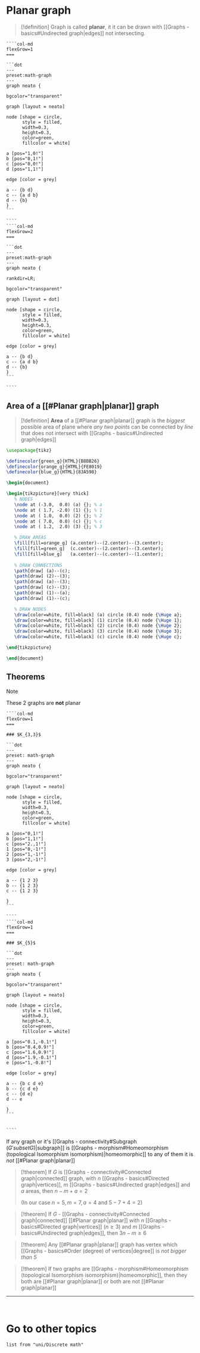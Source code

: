 
# Planar graph

> [!definition] 
> Graph is called **planar**, it it can be drawn with [[Graphs - basics#Undirected graph|edges]] not intersecting.

`````col 
````col-md 
flexGrow=1
===

```dot 
---
preset:math-graph
---
graph neato { 

bgcolor="transparent" 

graph [layout = neato] 

node [shape = circle, 
      style = filled, 
      width=0.3, 
      height=0.3, 
      color=green, 
      fillcolor = white] 

a [pos="1,0!"] 
b [pos="0,1!"] 
c [pos="0,0!"] 
d [pos="1,1!"] 

edge [color = grey] 
 
a -- {b d} 
c -- {a d b} 
d -- {b} 
} 
```

```` 
````col-md 
flexGrow=2
===

```dot 
---
preset:math-graph
---
graph neato { 

rankdir=LR;

bgcolor="transparent" 

graph [layout = dot] 

node [shape = circle, 
      style = filled, 
      width=0.3, 
      height=0.3, 
      color=green, 
      fillcolor = white] 

edge [color = grey] 
 
a -- {b d} 
c -- {a d b} 
d -- {b} 
} 
```

```` 
`````

## Area of a [[#Planar graph|planar]] graph

> [!definition] 
> **Area** of a [[#Planar graph|planar]] graph is the *biggest* possible area of plane where *any two points* can be connected by *line* that does not intersect with [[Graphs - basics#Undirected graph|edges]]

```tikz
\usepackage{tikz}

\definecolor{green_g}{HTML}{B8BB26}
\definecolor{orange_g}{HTML}{FE8019}
\definecolor{blue_g}{HTML}{83A598}

\begin{document}

\begin{tikzpicture}[very thick]
   % NODES
   \node at (-3.0,  0.0) (a) {}; % a
   \node at ( 1.7, -2.0) (1) {}; % 1
   \node at ( 1.0,  0.0) (2) {}; % 2
   \node at ( 7.0,  0.0) (c) {}; % c
   \node at ( 1.2,  2.0) (3) {}; % 3

   % DRAW AREAS
   \fill[fill=orange_g] (a.center)--(2.center)--(3.center);
   \fill[fill=green_g]  (c.center)--(2.center)--(3.center);
   \fill[fill=blue_g]   (a.center)--(c.center)--(1.center);
   
   % DRAW CONNECTIONS
   \path[draw] (a)--(c);
   \path[draw] (2)--(3);
   \path[draw] (a)--(3);
   \path[draw] (c)--(3);
   \path[draw] (1)--(a);
   \path[draw] (1)--(c);

   % DRAW NODES
   \draw[color=white, fill=black] (a) circle (0.4) node {\Huge a};
   \draw[color=white, fill=black] (1) circle (0.4) node {\Huge 1};
   \draw[color=white, fill=black] (2) circle (0.4) node {\Huge 2};
   \draw[color=white, fill=black] (3) circle (0.4) node {\Huge 3};
   \draw[color=white, fill=black] (c) circle (0.4) node {\Huge c};

\end{tikzpicture}

\end{document}
```

## Theorems

> [!note] 
> These 2 graphs are **not** planar
> 
> 
> `````col 
> ````col-md 
> flexGrow=1
> ===
> 
> ### $K_{3,3}$
> 
> ```dot 
> ---
> preset: math-graph
> ---
> graph neato { 
> 
> bgcolor="transparent" 
> 
> graph [layout = neato] 
> 
> node [shape = circle, 
>       style = filled, 
>       width=0.3, 
>       height=0.3, 
>       color=green, 
>       fillcolor = white] 
> 
> a [pos="0,1!"] 
> b [pos="1,1!"] 
> c [pos="2.,1!"] 
> 1 [pos="0,-1!"] 
> 2 [pos="1,-1!"] 
> 3 [pos="2,-1!"] 
> 
> edge [color = grey] 
> 
> a -- {1 2 3}
> b -- {1 2 3}
> c -- {1 2 3}
> 
> } 
> ```
> 
> ```` 
> ````col-md 
> flexGrow=1
> ===
> 
> ### $K_{5}$
> 
> ```dot 
> ---
> preset: math-graph
> ---
> graph neato { 
> 
> bgcolor="transparent" 
> 
> graph [layout = neato] 
> 
> node [shape = circle, 
>       style = filled, 
>       width=0.3, 
>       height=0.3, 
>       color=green, 
>       fillcolor = white] 
> 
> a [pos="0.1,-0.1!"] 
> b [pos="0.4,0.9!"] 
> c [pos="1.6,0.9!"] 
> d [pos="1.9,-0.1!"] 
> e [pos="1,-0.8!"] 
> 
> edge [color = grey] 
>  
> a -- {b c d e}
> b -- {c d e}
> c -- {d e}
> d -- e
> 
> } 
> ```
> 
> 
> ```` 
> `````
> 
> If any graph or it's [[Graphs - connectivity#Subgraph ($G' subset G$)|subgraph]] is [[Graphs - morphism#Homeomorphism (topological Isomorphism isomorphism)|homeomorphic]] to any of them it is *not* [[#Planar graph|planar]]

> [!theorem] 
> If $G$ is [[Graphs - connectivity#Connected graph|connected]] graph, with *n* [[Graphs - basics#Directed graph|vertices]], *m* [[Graphs - basics#Undirected graph|edges]] and *a* areas, then
> $n - m + a = 2$
> 
> (In our case $n=5,m=7,a=4$ and $5-7+4=2$)

> [!theorem] 
> If $G$ - [[Graphs - connectivity#Connected graph|connected]] [[#Planar graph|planar]] with *n* [[Graphs - basics#Directed graph|vertices]] ($n \geq 3$) and *m* [[Graphs - basics#Undirected graph|edges]], then 
> $3n-m \geq 6$

> [!theorem] 
> Any [[#Planar graph|planar]] graph has vertex which [[Graphs - basics#Order (degree) of vertices|degree]] is *not bigger than 5*

> [!theorem] 
>  If two graphs are [[Graphs - morphism#Homeomorphism (topological Isomorphism isomorphism)|homeomorphic]], then they both are [[#Planar graph|planar]] or both are not [[#Planar graph|planar]]

--- 
<br>

# Go to other topics
``` dataview
list from "uni/Discrete math"
```
